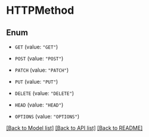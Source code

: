 # HTTPMethod

## Enum

- `GET` (value: `"GET"`)

- `POST` (value: `"POST"`)

- `PATCH` (value: `"PATCH"`)

- `PUT` (value: `"PUT"`)

- `DELETE` (value: `"DELETE"`)

- `HEAD` (value: `"HEAD"`)

- `OPTIONS` (value: `"OPTIONS"`)

[[Back to Model list]](../README.md#documentation-for-models) [[Back to API list]](../README.md#documentation-for-api-endpoints) [[Back to README]](../README.md)
